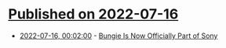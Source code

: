 # [Published on 2022-07-16](index.md)

* [2022-07-16, 00:02:00](https://games.slashdot.org/story/22/07/15/2113206/bungie-is-now-officially-part-of-sony?utm_source=rss1.0mainlinkanon&utm_medium=feed) - [Bungie Is Now Officially Part of Sony](https://games.slashdot.org/story/22/07/15/2113206/bungie-is-now-officially-part-of-sony?utm_source=rss1.0mainlinkanon&utm_medium=feed)
